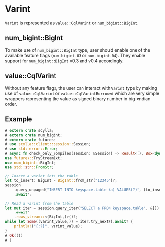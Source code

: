 # Varint
`Varint` is represented as `value::CqlVarint` or [`num_bigint::BigInt`](https://docs.rs/num-bigint/0.4.0/num_bigint/struct.BigInt.html).

## num_bigint::BigInt

To make use of `num_bigint::BigInt` type, user should enable one of the available feature flags (`num-bigint-03` or `num-bigint-04`). They enable support for `num_bigint::BigInt` v0.3 and v0.4 accordingly.

## value::CqlVarint

Without any feature flags, the user can interact with `Varint` type by making use of `value::CqlVarint` or `value::CqlVarintBorrowed` which are very simple wrappers representing the value as signed binary number in big-endian order.

## Example

```rust
# extern crate scylla;
# extern crate num_bigint;
# extern crate futures;
# use scylla::client::session::Session;
# use std::error::Error;
# async fn check_only_compiles(session: &Session) -> Result<(), Box<dyn Error>> {
use futures::TryStreamExt;
use num_bigint::BigInt;
use std::str::FromStr;

// Insert a varint into the table
let to_insert: BigInt = BigInt::from_str("12345")?;
session
    .query_unpaged("INSERT INTO keyspace.table (a) VALUES(?)", (to_insert,))
    .await?;

// Read a varint from the table
let mut iter = session.query_iter("SELECT a FROM keyspace.table", &[])
    .await?
    .rows_stream::<(BigInt,)>()?;
while let Some((varint_value,)) = iter.try_next().await? {
    println!("{:?}", varint_value);
}
# Ok(())
# }
```